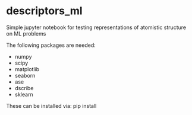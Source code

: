 # descriptors_ml
Simple jupyter notebook for testing representations of atomistic structure on ML problems

The following packages are needed:
 * numpy
 * scipy
 * matplotlib
 * seaborn
 * ase
 * dscribe
 * sklearn
 
 These can be installed via: pip install <package name>
